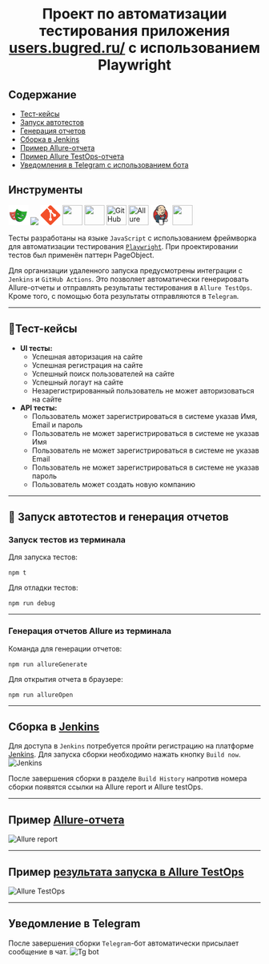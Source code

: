 <h1 align="center">Проект по автоматизации тестирования приложения <a href="http://users.bugred.ru/">users.bugred.ru/</a> с использованием Playwright </h1> 


##  Содержание
- <a href="#cases"> Тест-кейсы</a>
- <a href="#autotests"> Запуск автотестов</a>
- <a href="#generateAllureReport"> Генерация отчетов</a>
- <a href="#jenkins"> Сборка в Jenkins</a>
- <a href="#allureReport"> Пример Allure-отчета</a>
- <a href="#allureTestOpsReport"> Пример Allure TestOps-отчета</a>
- <a href="#tg"> Уведомления в Telegram с использованием бота</a>

##  Инструменты
<p>
  <img src="https://github.com/devicons/devicon/blob/master/icons/playwright/playwright-original.svg" title="Playwright" **alt="Playwright" width="40" height="40"/>
  <img src="https://i.giphy.com/media/v1.Y2lkPTc5MGI3NjExY2hhc3JqaDgyN3JibTdnaG5najE5bGthcWw3YWpiZmtjNDNyNW9leCZlcD12MV9pbnRlcm5hbF9naWZfYnlfaWQmY3Q9Zw/SvFocn0wNMx0iv2rYz/giphy.gif" width="40"/>
  <img src="https://github.com/devicons/devicon/blob/master/icons/git/git-original.svg" title="Git" **alt="Git" width="40" height="40"/>
  <img src="https://i.giphy.com/media/v1.Y2lkPTc5MGI3NjExZWVleDFxZzBoZThhd2dxZXI3MXFycm82MTBiczJnYmdqaDJ0eXRhbyZlcD12MV9pbnRlcm5hbF9naWZfYnlfaWQmY3Q9cw/ZcdZ7ldgeIhfesqA6E/giphy.gif" width="40" height="40"/>
  <img src="https://softfinder.ru/upload/styles/logo/public/logo/logo-2605.png?itok=vqVq1c7j" width="40" height="40"/>
  <img src="https://i.giphy.com/media/v1.Y2lkPTc5MGI3NjExMDdrcXF4am14YWVxeGp4MnJmMThjOThpcjQ5Zm50bXc3dHRyaXY5ZCZlcD12MV9pbnRlcm5hbF9naWZfYnlfaWQmY3Q9Zw/du3J3cXyzhj75IOgvA/giphy.gif" title="GitHub" **alt="GitHub" width="40" height="40"/>
  <img src="https://github.com/allure-framework/allure2/blob/main/.idea/icon.png" title="Allure Report" **alt="Allure Report" width="40" height="40"/>
  <img src="https://github.com/devicons/devicon/blob/master/icons/jenkins/jenkins-original.svg" title="Jenkins" **alt="Jenkins" width="40" height="40"/>
  <img src="https://fakerjs.dev/logo.svg" width="40" height="40"/>
  
  


Тесты разработаны на языке <code>JavaScript</code> с использованием фреймворка для автоматизации тестирования <code>[Playwright](https://playwright.dev)</code>. При проектировании тестов был применён паттерн PageObject.

Для организации удаленного запуска предусмотрены интеграции с <code>Jenkins</code> и <code>GitHub Actions</code>. Это позволяет автоматически генерировать Allure-отчеты и отправлять результаты тестирования в <code>Allure TestOps</code>. Кроме того, с помощью бота результаты отправляются в <code>Telegram</code>.

____
<a id="cases"></a>
## 📗Тест-кейсы
- **UI тесты:**
  - Успешная авторизация на сайте
  - Успешная регистрация на сайте
  - Успешный поиск пользователей на сайте
  - Успешный логаут на сайте
  - Незарегистрированный пользователь не может авторизоваться на сайте
- **API тесты:**
  - Пользователь может зарегистрироваться в системе указав Имя, Email и пароль
  - Пользователь не может зарегистрироваться в системе не указав Имя
  - Пользователь не может зарегистрироваться в системе не указав Email
  - Пользователь не может зарегистрироваться в системе не указав пароль
  - Пользователь может создать новую компанию

<a id="autotests"></a>
____
## 🚀 Запуск автотестов и генерация отчетов

### Запуск тестов из терминала

Для запуска тестов:
```
npm t
```
Для отладки тестов:
```
npm run debug
```

<a id="generateAllureReport"></a>
_____
### Генерация отчетов Allure из терминала

Команда для генерации отчетов:
```
npm run allureGenerate
```
Для открытия отчета в браузере:
```
npm run allureOpen
```

---
<a id="jenkins"></a>
## </a> Сборка в <a target="_blank" href="https://jenkins.autotests.cloud/job/myDiplom/"> Jenkins </a>
Для доступа в <code>Jenkins</code> потребуется пройти регистрацию на платформе [Jenkins](https://jenkins.autotests.cloud/). Для запуска сборки необходимо нажать кнопку <code>Build now</code>.
![Jenkins](https://github.com/user-attachments/assets/61e48248-d0f4-4fae-8fa6-eab5403d3325)

После завершения сборки в разделе <code>Build History</code> напротив номера сборки появятся ссылки на Allure report и Allure testOps.
____
<a id="allureReport"></a>
## </a> Пример <a target="_blank" href="https://jenkins.autotests.cloud/job/myDiplom/3/allure/"> Allure-отчета </a>
![Allure report](https://github.com/user-attachments/assets/0d4de912-6381-4975-97c4-5a2dec7c4fae)


____
<a id="allureTestOpsReport"></a>
## </a> Пример <a target="_blank" href="https://allure.autotests.cloud/launch/43368"> результата запуска в Allure TestOps </a>
![Allure TestOps](https://github.com/user-attachments/assets/12417a5d-1556-4b46-a6f1-6081b9d7ae1c)

____
<a id="tg"></a>
## Уведомление в Telegram
После завершения сборки <code>Telegram</code>-бот автоматически присылает сообщение в чат.
![Tg bot](https://github.com/user-attachments/assets/389f57a4-b84c-4997-9146-2ae55db4f9f8)
